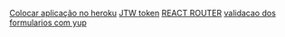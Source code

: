 [Colocar aplicação no heroku](https://www.luiztools.com.br/post/como-publicar-aplicacao-reactjs-na-heroku/)
[JTW token](https://www.youtube.com/watch?v=AClyxTbfI08)
[REACT ROUTER](https://www.youtube.com/watch?v=AClyxTbfI08)
[validacao dos formularios com yup ](https://bradhick.medium.com/yup-validações-no-react-de-uma-forma-muito-simples-700c039114e3)
